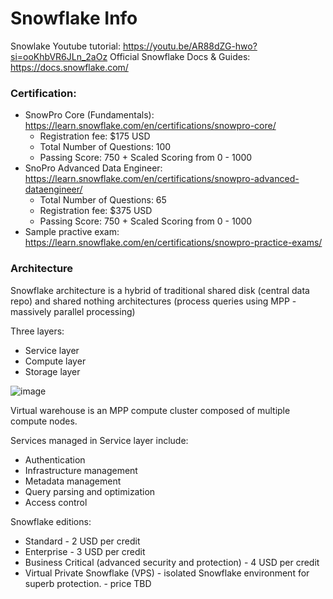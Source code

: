 # Snowflake Info

Snowlake Youtube tutorial: https://youtu.be/AR88dZG-hwo?si=ooKhbVR6JLn_2aOz
Official Snowflake Docs & Guides: https://docs.snowflake.com/

### Certification:
* SnowPro Core (Fundamentals): https://learn.snowflake.com/en/certifications/snowpro-core/
  - Registration fee: $175 USD
  - Total Number of Questions: 100
  - Passing Score: 750 + Scaled Scoring from 0 - 1000
* SnoPro Advanced Data Engineer: https://learn.snowflake.com/en/certifications/snowpro-advanced-dataengineer/
  - Total Number of Questions: 65
  - Registration fee: $375 USD
  - Passing Score: 750 + Scaled Scoring from 0 - 1000
* Sample practive exam: https://learn.snowflake.com/en/certifications/snowpro-practice-exams/

### Architecture

Snowflake architecture is a hybrid of traditional shared disk (central data repo) and shared nothing architectures (process queries using MPP - massively parallel processing)

Three layers:
* Service layer
* Compute layer
* Storage layer

![image](https://github.com/nikvolynets/snowflake-info/assets/151893648/c071cb70-5b29-43e2-b6f0-61ef5bdd3088)

Virtual warehouse is an MPP compute cluster composed of multiple compute nodes.

Services managed in Service layer include:
* Authentication
* Infrastructure management
* Metadata management
* Query parsing and optimization
* Access control

Snowflake editions:
* Standard - 2 USD per credit
* Enterprise - 3 USD per credit
* Business Critical (advanced security and protection) - 4 USD per credit
* Virtual Private Snowflake (VPS) - isolated Snowflake environment for superb protection. - price TBD
